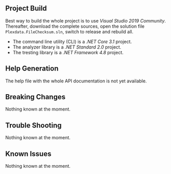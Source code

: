 ## Project Build

Best way to build the whole project is to use _Visual Studio 2019 Community_. Thereafter, download the 
complete sources, open the solution file `Plexdata.FileChecksum.sln`, switch to release and rebuild all.

- The command line utility (CLI) is a _.NET Core 3.1_ project.
- The analyzer library is a _.NET Standard 2.0_ project.
- The tresting library is a _.NET Framework 4.8_ project.

## Help Generation

The help file with the whole API documentation is not yet available.

## Breaking Changes

Nothing known at the moment.

## Trouble Shooting

Nothing known at the moment.

## Known Issues

Nothing known at the moment.

